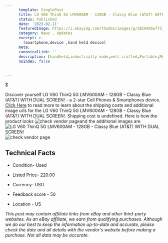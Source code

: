 ```yaml
---
      template: SinglePost
      title: LG V60 ThinQ 5G LMV600AM - 128GB - Classy Blue (AT&T) WITH DUAL SCREEN!
      status: Published
      date: '2023-02-11'
      featuredImage: https://i.ebayimg.com/thumbs/images/g/JBIAAOSwf75j5qGD/s-l225.jpg
      category: News , Updates
      excerpt: >-
        [smartphone,device ,hand held device]
      meta:
      canonicalLink: ''
      description: [handheld,industrially made,well crafted,Portable,Mobile,Compact,Convenient,Lightweight,Maneuverable,Man-portable,Miniature,Carriable,Hand-held,Light,Holdable,Transportable,Mobile device,Pocket-sized,On-the-go,Wireless,Cordless,Compact size,Convenient size, smartphone,device ,hand held device]
      noindex: false
      
        
---
```

$

Discover yourself LG V60 ThinQ 5G LMV600AM - 128GB - Classy Blue (AT&T) WITH DUAL SCREEN! - a 2-star Cell Phones & Smartphones device. [Click Here](https://www.ebay.com/itm/255972949528?hash=item3b992d3e18%3Ag%3AJBIAAOSwf75j5qGD&mkevt=1&mkcid=1&mkrid=711-53200-19255-0&campid=%253CePNCampaignId%253E&customid=%253CreferenceId%253E&toolid=10049) to read more to learn about the shipping costs and additional image urls for the LG V60 ThinQ 5G LMV600AM - 128GB - Classy Blue (AT&T) WITH DUAL SCREEN!. Shipping cost is undefined. Here is how the product looks ![check vendor page](https://i.ebayimg.com/thumbs/images/g/JBIAAOSwf75j5qGD/s-l225.jpg)and the additional images are![LG V60 ThinQ 5G LMV600AM - 128GB - Classy Blue (AT&T) WITH DUAL SCREEN!](https://i.ebayimg.com/images/g/JBIAAOSwf75j5qGD/s-l1600.jpg)![check vendor page](https://origin-galleryplus.ebayimg.com/ws/web/255972949528_2_0_1/225x225.jpg,https://origin-galleryplus.ebayimg.com/ws/web/255972949528_3_0_1/225x225.jpg,https://origin-galleryplus.ebayimg.com/ws/web/255972949528_4_0_1/225x225.jpg,https://origin-galleryplus.ebayimg.com/ws/web/255972949528_5_0_1/225x225.jpg,https://origin-galleryplus.ebayimg.com/ws/web/255972949528_6_0_1/225x225.jpg,https://origin-galleryplus.ebayimg.com/ws/web/255972949528_7_0_1/225x225.jpg,https://origin-galleryplus.ebayimg.com/ws/web/255972949528_8_0_1/225x225.jpg,https://origin-galleryplus.ebayimg.com/ws/web/255972949528_9_0_1/225x225.jpg,https://origin-galleryplus.ebayimg.com/ws/web/255972949528_10_0_1/225x225.jpg,https://origin-galleryplus.ebayimg.com/ws/web/255972949528_11_0_1/225x225.jpg,https://origin-galleryplus.ebayimg.com/ws/web/255972949528_12_0_1/225x225.jpg,https://origin-galleryplus.ebayimg.com/ws/web/255972949528_13_0_1/225x225.jpg,https://origin-galleryplus.ebayimg.com/ws/web/255972949528_14_0_1/225x225.jpg,https://origin-galleryplus.ebayimg.com/ws/web/255972949528_15_0_1/225x225.jpg)



 ## Technical Facts 



     
      

 - Condition- Used 


      

 - Listed Price- 220.00 


      

 - Currency- USD 


      

 - Feedback score - 50 


      

 - Location - US 


      
      

 *_This post may contain affiliate links from eBay and other third-party websites. As an eBay affiliate, we earn from qualifying purchases. Although we do our best to keep the information up-to-date and accurate, please check the date and all details with the vendor's website before making a purchase. Not all data may be accurate._*






